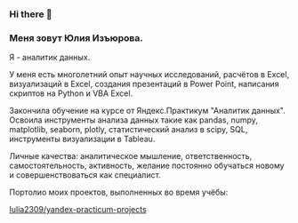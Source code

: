 ### Hi there 👋

### Меня зовут Юлия Изъюрова.

Я - аналитик данных.

У меня есть многолетний опыт научных исследований, расчётов в Excel, визуализаций в Excel, создания презентаций в Power Point, написания скриптов на Python и VBA Excel.

Закончила обучение на курсе от Яндекс.Практикум "Аналитик данных". Освоила инструменты анализа данных такие как pandas, numpy, matplotlib, seaborn, plotly, статистический анализ в  scipy, SQL, инструменты визуализации в Tableau.

Личные качества: аналитическое мышление, ответственность, самостоятельность, активность, желание постоянно обучаться новому и совершенствоваться как специалист.

Портолио моих проектов, выполненных во время учёбы:

[Iulia2309/yandex-practicum-projects](Iulia2309/yandex-practicum-projects)





